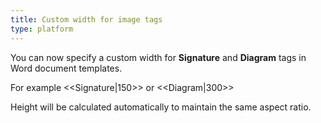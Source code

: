 ```yaml
---
title: Custom width for image tags
type: platform
---
```


You can now specify a custom width for **Signature** and **Diagram** tags in Word document templates.

For example &lt;&lt;Signature&#124;150&gt;&gt; or &lt;&lt;Diagram&#124;300&gt;&gt;

Height will be calculated automatically to maintain the same aspect ratio.